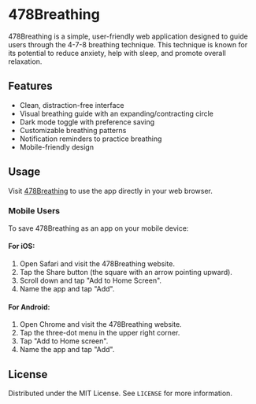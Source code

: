 # 478Breathing

478Breathing is a simple, user-friendly web application designed to guide users through the 4-7-8 breathing technique. This technique is known for its potential to reduce anxiety, help with sleep, and promote overall relaxation.

## Features

- Clean, distraction-free interface
- Visual breathing guide with an expanding/contracting circle
- Dark mode toggle with preference saving
- Customizable breathing patterns
- Notification reminders to practice breathing
- Mobile-friendly design

## Usage

Visit [478Breathing](https://ewolfe093.github.io/478Breathing) to use the app directly in your web browser.

### Mobile Users

To save 478Breathing as an app on your mobile device:

#### For iOS:
1. Open Safari and visit the 478Breathing website.
2. Tap the Share button (the square with an arrow pointing upward).
3. Scroll down and tap "Add to Home Screen".
4. Name the app and tap "Add".

#### For Android:
1. Open Chrome and visit the 478Breathing website.
2. Tap the three-dot menu in the upper right corner.
3. Tap "Add to Home screen".
4. Name the app and tap "Add".

## License

Distributed under the MIT License. See `LICENSE` for more information.

